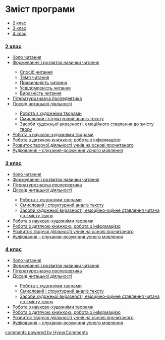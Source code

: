 <div id="hypercomments_widget" class="js-hypercomments-widget invisible"></div>

# Зміст програми

<div>
  <!-- Nav tabs -->
  <ul class="nav nav-tabs" role="tablist">
    <li role="presentation" class="active"><a href="#home" aria-controls="home" role="tab" data-toggle="tab">2 клас</a></li>
    <li role="presentation"><a href="#menu1" aria-controls="menu1" role="tab" data-toggle="tab">3 клас</a></li>
    <li role="presentation"><a href="#menu2" aria-controls="menu2" role="tab" data-toggle="tab">4 клас</a></li>
  </ul>
  <!-- Tab panes -->
  <div class="tab-content">
    <div role="tabpanel" class="tab-pane active" id="home"><h3><a href="http://readmon24-new.ed-era.com/2/2_klas.html">2 клас</a></h3>
<ul type="disc">
<li><a href="http://readmon24-new.ed-era.com/2/kolo_chitannya.html">Коло читання</a></li>
<li><a href="http://readmon24-new.ed-era.com/2/formuvannya_i_rozvitok_navichkiv_chitannya.html">Формування і розвиток навички читання</a></li>
<ul type="circle">
<li><a href="http://readmon24-new.ed-era.com/2/sposib_chitannya.html">Спосіб читання</a></li>
<li><a href="http://readmon24-new.ed-era.com/2/temp_chitannya.html">Темп читання</a></li>
<li><a href="http://readmon24-new.ed-era.com/2/pravilnist_chitannya.html">Правильність читання</a></li>
<li><a href="http://readmon24-new.ed-era.com/2/usvidomlenist_chitannya.html">Усвідомленість читання</a></li>
<li><a href="http://readmon24-new.ed-era.com/2/viraznist_chitannya.html">Виразність читання</a></li>
</ul>
<li><a href="http://readmon24-new.ed-era.com/2/literaturoznavcha_propedevtika.html">Літературознавча пропедевтика</a></li>
<li><a href="http://readmon24-new.ed-era.com/2/dosvid_chitatskoyi_diyalnosti.html">Досвід читацької діяльності</a></li>
<ul type="circle">
<li><a href="http://readmon24-new.ed-era.com/2/robota_z_khudozhnymy_tvoram.html">Робота з художніми творами</a></li>
<li><a href="http://readmon24-new.ed-era.com/2/smisloviy_i_strukturniy_analiz_tekstu.html">Смисловий і структурний аналіз тексту</a></li>
<li><a href="http://readmon24-new.ed-era.com/2/zasobi_khudozhnoyi_viraznosti_emotsiynogo_stavlennya_do_zmistu_tvoru.html">Засоби художньої виразності, емоційного ставлення до змісту твору</a></li>
</ul>
<li><a href="http://readmon24-new.ed-era.com/2/robota_z_naukovo_khudozhnimi_tvorami.html">Робота з науково-художніми творами</a></li>
<li><a href="http://readmon24-new.ed-era.com/2/robota_z_dityachoyu_knizhkoyu_robota_z_informatsiyeyu.html">Робота з дитячою книжкою; робота з інформацією</a></li>
<li><a href="http://readmon24-new.ed-era.com/2/rozvitok_tvorchoyi_diyalnosti_uchniv_na_osnovi_prochitanogo.html">Розвиток творчої діяльності учнів на основі прочитаного</a></li>
<li><a href="http://readmon24-new.ed-era.com/2/audyuvannya.html">Аудіювання – слухання-розуміння усного мовлення</a></li>
</ul>
</div>
<div role="tabpanel" class="tab-pane" id="menu1"><h3><a href="http://readmon24-new.ed-era.com/3/3_klas.html">3 клас</a></h3><ul type="disc">
<li><a href="http://readmon24-new.ed-era.com/3/kolo_chitannya.html">Коло читання</a></li>
<li><a href="http://readmon24-new.ed-era.com/3/formuvannya_i_rozvitok_navichkiv_chitannya.html">Формування і розвиток навички читання</a></li>
<li><a href="http://readmon24-new.ed-era.com/3/literaturoznavcha_propedevtika.html">Літературознавча пропедевтика</a></li>
<li><a href="http://readmon24-new.ed-era.com/3/dosvid_chitatskoyi_diyalnosti.html">Досвід читацької діяльності</a></li>
<ul type="circle">
<li><a href="http://readmon24-new.ed-era.com/2/robota_z_khudozhnymy_tvoram.html">Робота з художніми творами</a></li>
<li><a href="http://readmon24-new.ed-era.com/3/smisloviy_i_strukturniy_analiz_tekstu.html">Смисловий і структурний аналіз тексту</a></li>
<li><a href="http://readmon24-new.ed-era.com/3/zasobi_khudozhnoyi_viraznosti_emotsiynogo_stavlennya_do_zmistu_tvoru.html">Засоби художньої виразності, емоційно-оцінне ставлення читача до змісту твору</a></li>
</ul>
<li><a href="http://readmon24-new.ed-era.com/3/robota_z_naukovo_khudozhnimi_tvorami.html">Робота з науково-художніми творами</a></li>
<li><a href="http://readmon24-new.ed-era.com/3/robota_z_dityachoyu_knizhkoyu_robota_z_informatsiyeyu.html">Робота з дитячою книжкою; робота з інформацією</a></li>
<li><a href="http://readmon24-new.ed-era.com/3/rozvitok_tvorchoyi_diyalnosti_uchniv_na_osnovi_prochitanogo.html">Розвиток творчої діяльності учнів на основі прочитаного</a></li>
<li><a href="http://readmon24-new.ed-era.com/3/audyuvannya.html">Аудіювання – слухання-розуміння усного мовлення</a></li>
</ul>
</div>
<div role="tabpanel" class="tab-pane" id="menu2"><h3><a href="http://readmon24-new.ed-era.com/4/4_klas.html">4 клас</a></h3>
<ul type="disc">
<li><a href="http://readmon24-new.ed-era.com/4/kolo_chitannya.html">Коло читання</a></li>
<li><a href="http://readmon24-new.ed-era.com/4/formuvannya_i_rozvitok_navichkiv_chitannya.html">Формування і розвиток навички читання</a></li>
<li><a href="http://readmon24-new.ed-era.com/4/literaturoznavcha_propedevtika.html">Літературознавча пропедевтика</a></li>
<li><a href="http://readmon24-new.ed-era.com/4/dosvid_chitatskoyi_diyalnosti.html">Досвід читацької діяльності</a></li>
<ul type="circle">
<li><a href="http://readmon24-new.ed-era.com/2/robota_z_khudozhnymy_tvoram.html">Робота з художніми творами</a></li>
<li><a href="http://readmon24-new.ed-era.com/4/smisloviy_i_strukturniy_analiz_tekstu.html">Смисловий і структурний аналіз тексту</a></li>
<li><a href="http://readmon24-new.ed-era.com/4/zasobi_khudozhnoyi_viraznosti_emotsiynogo_stavlennya_do_zmistu_tvoru.html">Засоби художньої виразності, емоційно-оцінне ставлення читача до змісту твору</a></li>
</ul>
<li><a href="http://readmon24-new.ed-era.com/4/robota_z_naukovo_khudozhnimi_tvorami.html">Робота з науково-художніми творами</a></li>
<li><a href="http://readmon24-new.ed-era.com/4/robota_z_dityachoyu_knizhkoyu_robota_z_informatsiyeyu.html">Робота з дитячою книжкою; робота з інформацією</a></li>
<li><a href="http://readmon24-new.ed-era.com/4/rozvitok_tvorchoyi_diyalnosti_uchniv_na_osnovi_prochitanogo.html">Розвиток творчої діяльності учнів на основі прочитаного</a></li>
<li><a href="http://readmon24-new.ed-era.com/4/audyuvannya.html">Аудіювання – слухання-розуміння усного мовлення</a></li>
</ul>
</ul>
</div>
</div>


<div class="js-hypercomments-container">
<a href="http://hypercomments.com" class="hc-link" title="comments widget">comments powered by HyperComments</a>
</div>
